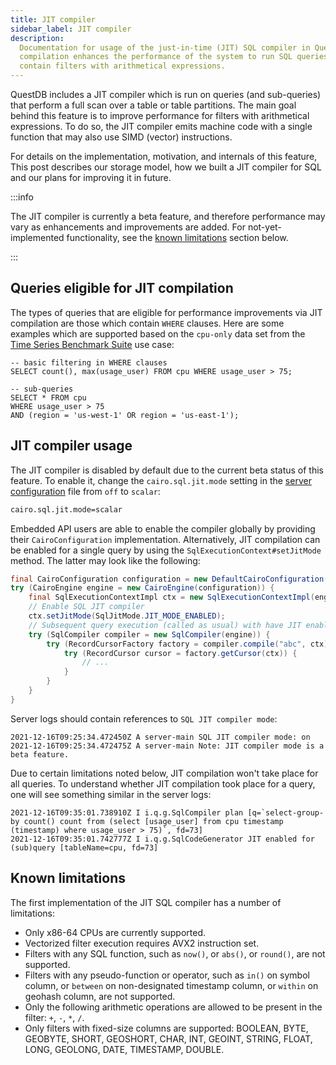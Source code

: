```yaml
---
title: JIT compiler
sidebar_label: JIT compiler
description:
  Documentation for usage of the just-in-time (JIT) SQL compiler in QuestDB. JIT
  compilation enhances the performance of the system to run SQL queries which
  contain filters with arithmetical expressions.
---
```


QuestDB includes a JIT compiler which is run on queries (and sub-queries) that
perform a full scan over a table or table partitions. The main goal behind this
feature is to improve performance for filters with arithmetical expressions. To
do so, the JIT compiler emits machine code with a single function that may also
use SIMD (vector) instructions.

For details on the implementation, motivation, and internals of this feature,
This post describes our storage model, how we built a JIT compiler for SQL and
our plans for improving it in future.

:::info

The JIT compiler is currently a beta feature, and therefore performance may vary
as enhancements and improvements are added. For not-yet-implemented
functionality, see the [known limitations](#known-limitations) section below.

:::

## Queries eligible for JIT compilation

The types of queries that are eligible for performance improvements via JIT
compilation are those which contain `WHERE` clauses. Here are some examples
which are supported based on the `cpu-only` data set from the
[Time Series Benchmark Suite](https://github.com/timescale/tsbs/blob/master/docs/questdb.md)
use case:

```questdb-sql
-- basic filtering in WHERE clauses
SELECT count(), max(usage_user) FROM cpu WHERE usage_user > 75;

-- sub-queries
SELECT * FROM cpu
WHERE usage_user > 75
AND (region = 'us-west-1' OR region = 'us-east-1');
```

## JIT compiler usage

The JIT compiler is disabled by default due to the current beta status of this
feature. To enable it, change the `cairo.sql.jit.mode` setting in the
[server configuration](/docs/reference/configuration/) file from `off` to
`scalar`:

```bash title="path/to/server.conf"
cairo.sql.jit.mode=scalar
```

Embedded API users are able to enable the compiler globally by providing their
`CairoConfiguration` implementation. Alternatively, JIT compilation can be
enabled for a single query by using the `SqlExecutionContext#setJitMode` method.
The latter may look like the following:

```java
final CairoConfiguration configuration = new DefaultCairoConfiguration(temp.getRoot().getAbsolutePath());
try (CairoEngine engine = new CairoEngine(configuration)) {
    final SqlExecutionContextImpl ctx = new SqlExecutionContextImpl(engine, 1);
    // Enable SQL JIT compiler
    ctx.setJitMode(SqlJitMode.JIT_MODE_ENABLED);
    // Subsequent query execution (called as usual) with have JIT enabled
    try (SqlCompiler compiler = new SqlCompiler(engine)) {
        try (RecordCursorFactory factory = compiler.compile("abc", ctx).getRecordCursorFactory()) {
            try (RecordCursor cursor = factory.getCursor(ctx)) {
                // ...
            }
        }
    }
}
```

Server logs should contain references to `SQL JIT compiler mode`:

```log
2021-12-16T09:25:34.472450Z A server-main SQL JIT compiler mode: on
2021-12-16T09:25:34.472475Z A server-main Note: JIT compiler mode is a beta feature.
```

Due to certain limitations noted below, JIT compilation won't take place for all
queries. To understand whether JIT compilation took place for a query, one will
see something similar in the server logs:

```log
2021-12-16T09:35:01.738910Z I i.q.g.SqlCompiler plan [q=`select-group-by count() count from (select [usage_user] from cpu timestamp (timestamp) where usage_user > 75)`, fd=73]
2021-12-16T09:35:01.742777Z I i.q.g.SqlCodeGenerator JIT enabled for (sub)query [tableName=cpu, fd=73]
```

## Known limitations

The first implementation of the JIT SQL compiler has a number of limitations:

- Only x86-64 CPUs are currently supported.
- Vectorized filter execution requires AVX2 instruction set.
- Filters with any SQL function, such as `now()`, or `abs()`, or `round()`, are
  not supported.
- Filters with any pseudo-function or operator, such as `in()` on symbol column,
  or `between` on non-designated timestamp column, or `within` on geohash
  column, are not supported.
- Only the following arithmetic operations are allowed to be present in the
  filter: `+`, `-`, `*`, `/`.
- Only filters with fixed-size columns are supported: BOOLEAN, BYTE, GEOBYTE,
  SHORT, GEOSHORT, CHAR, INT, GEOINT, STRING, FLOAT, LONG, GEOLONG, DATE,
  TIMESTAMP, DOUBLE.

